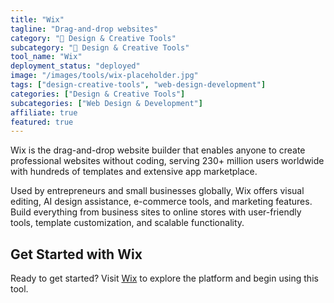```yaml
---
title: "Wix"
tagline: "Drag-and-drop websites"
category: "🎨 Design & Creative Tools"
subcategory: "🎨 Design & Creative Tools"
tool_name: "Wix"
deployment_status: "deployed"
image: "/images/tools/wix-placeholder.jpg"
tags: ["design-creative-tools", "web-design-development"]
categories: ["Design & Creative Tools"]
subcategories: ["Web Design & Development"]
affiliate: true
featured: true
---
```

Wix is the drag-and-drop website builder that enables anyone to create professional websites without coding, serving 230+ million users worldwide with hundreds of templates and extensive app marketplace.

Used by entrepreneurs and small businesses globally, Wix offers visual editing, AI design assistance, e-commerce tools, and marketing features. Build everything from business sites to online stores with user-friendly tools, template customization, and scalable functionality.

## Get Started with Wix

Ready to get started? Visit [Wix](https://www.wix.com) to explore the platform and begin using this tool.